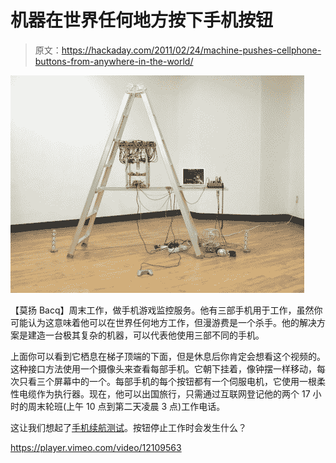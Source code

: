 # 机器在世界任何地方按下手机按钮

> 原文：<https://hackaday.com/2011/02/24/machine-pushes-cellphone-buttons-from-anywhere-in-the-world/>

![](img/740ca8ae74b54f710228a7643c32ba53.png "caduceus")

【莫扬 Bacq】周末工作，做手机游戏监控服务。他有三部手机用于工作，虽然你可能认为这意味着他可以在世界任何地方工作，但漫游费是一个杀手。他的解决方案是建造一台极其复杂的机器，可以代表他使用三部不同的手机。

上面你可以看到它栖息在梯子顶端的下面，但是休息后你肯定会想看这个视频的。这种接口方法使用一个摄像头来查看每部手机。它朝下挂着，像钟摆一样移动，每次只看三个屏幕中的一个。每部手机的每个按钮都有一个伺服电机，它使用一根柔性电缆作为执行器。现在，他可以出国旅行，只需通过互联网登记他的两个 17 小时的周末轮班(上午 10 点到第二天凌晨 3 点)工作电话。

这让我们想起了[手机续航测试](http://hackaday.com/2011/01/01/cell-phone-endurance-tests/)。按钮停止工作时会发生什么？

<https://player.vimeo.com/video/12109563>

</div> </body> </html>